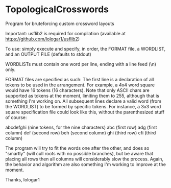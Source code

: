 # TopologicalCrosswords
Program for bruteforcing custom crossword layouts

Important: usflib2 is required for compilation (available at https://github.com/lologar1/usflib2)

To use: simply execute and specify, in order, the FORMAT file, a WORDLIST, and an OUTPUT FILE (defaults to stdout)

WORDLISTs must contain one word per line, ending with a line feed (\n) only.

FORMAT files are specified as such:
The first line is a declaration of all tokens to be used in the arrangement. For example, a 4x4 word square would have 16 tokens (16 characters). Note that only ASCII chars are supported as tokens at the moment, limiting them to 255, although that is something I'm working on.
All subsequent lines declare a valid word (from the WORDLIST) to be formed by specific tokens. For instance, a 3x3 word square specification file could look like this, without the parenthesized stuff of course:

abcdefghi (nine tokens, for the nine characters)
abc (first row)
adg (first column)
def (second row)
beh (second column)
ghi (third row)
cfi (third column)

The program will try to fit the words one after the other, and does so "smartly" (will cull roots with no possible branches), but be aware that placing all rows then all columns will considerably slow the process.
Again, the behavior and algorithm are also something I'm working to improve at the moment.

Thanks, lologar1
